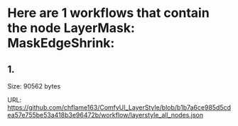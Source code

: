 # Here are 1 workflows that contain the node LayerMask: MaskEdgeShrink:

## 1. 

Size: 90562 bytes

URL: https://github.com/chflame163/ComfyUI_LayerStyle/blob/b1b7a6ce985d5cdea57e755be53a418b3e96472b/workflow/layerstyle_all_nodes.json

